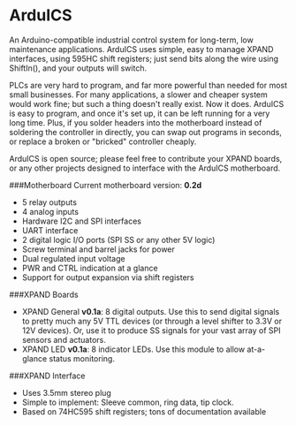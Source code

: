 ArduICS
=======
An Arduino-compatible industrial control system for long-term, low maintenance applications. ArduICS uses simple, easy to manage XPAND interfaces, using 595HC shift registers; just send bits along the wire using ShiftIn(), and your outputs will switch.

PLCs are very hard to program, and far more powerful than needed for most small businesses. For many applications, a slower and cheaper system would work fine; but such a thing doesn't really exist. Now it does. ArduICS is easy to program, and once it's set up, it can be left running for a very long time. Plus, if you solder headers into the motherboard instead of soldering the controller in directly, you can swap out programs in seconds, or replace a broken or "bricked" controller cheaply.

ArduICS is open source; please feel free to contribute your XPAND boards, or any other projects designed to interface with the ArduICS motherboard.

###Motherboard
Current motherboard version: **0.2d**
* 5 relay outputs
* 4 analog inputs
* Hardware I2C and SPI interfaces
* UART interface
* 2 digital logic I/O ports (SPI SS or any other 5V logic)
* Screw terminal and barrel jacks for power
* Dual regulated input voltage
* PWR and CTRL indication at a glance
* Support for output expansion via shift registers


###XPAND Boards
* XPAND General **v0.1a**: 8 digital outputs. Use this to send digital signals to pretty much any 5V TTL devices (or through a level shifter to 3.3V or 12V devices). Or, use it to produce SS signals for your vast array of SPI sensors and actuators.
* XPAND LED **v0.1a**: 8 indicator LEDs. Use this module to allow at-a-glance status monitoring.

###XPAND Interface
* Uses 3.5mm stereo plug
* Simple to implement: Sleeve common, ring data, tip clock.
* Based on 74HC595 shift registers; tons of documentation available